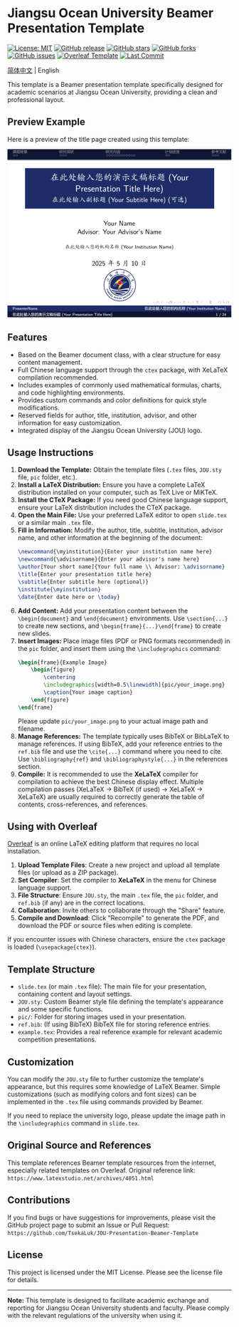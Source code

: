 # Jiangsu Ocean University Beamer Presentation Template

[![License: MIT](https://img.shields.io/badge/License-MIT-yellow.svg)](https://opensource.org/licenses/MIT)
[![GitHub release](https://img.shields.io/github/release/TsekaLuk/JOU-Presentation-Beamer-Template.svg)](https://github.com/TsekaLuk/JOU-Presentation-Beamer-Template/releases/)
[![GitHub stars](https://img.shields.io/github/stars/TsekaLuk/JOU-Presentation-Beamer-Template.svg)](https://github.com/TsekaLuk/JOU-Presentation-Beamer-Template/stargazers)
[![GitHub forks](https://img.shields.io/github/forks/TsekaLuk/JOU-Presentation-Beamer-Template.svg)](https://github.com/TsekaLuk/JOU-Presentation-Beamer-Template/network/members)
[![GitHub issues](https://img.shields.io/github/issues/TsekaLuk/JOU-Presentation-Beamer-Template.svg)](https://github.com/TsekaLuk/JOU-Presentation-Beamer-Template/issues/)
[![Overleaf Template](https://img.shields.io/badge/Overleaf-Template-brightgreen.svg)](https://www.overleaf.com/)
[![Last Commit](https://img.shields.io/github/last-commit/TsekaLuk/JOU-Presentation-Beamer-Template.svg)](https://github.com/TsekaLuk/JOU-Presentation-Beamer-Template/commits)

[简体中文](README_zh.md) | English

This template is a Beamer presentation template specifically designed for academic scenarios at Jiangsu Ocean University, providing a clean and professional layout.

## Preview Example

Here is a preview of the title page created using this template:

![JOU Beamer Template Preview](docs/slide_00.png)

## Features

* Based on the Beamer document class, with a clear structure for easy content management.
* Full Chinese language support through the `ctex` package, with XeLaTeX compilation recommended.
* Includes examples of commonly used mathematical formulas, charts, and code highlighting environments.
* Provides custom commands and color definitions for quick style modifications.
* Reserved fields for author, title, institution, advisor, and other information for easy customization.
* Integrated display of the Jiangsu Ocean University (JOU) logo.

## Usage Instructions

1. **Download the Template:** Obtain the template files (`.tex` files, `JOU.sty` file, `pic` folder, etc.).
2. **Install a LaTeX Distribution:** Ensure you have a complete LaTeX distribution installed on your computer, such as TeX Live or MiKTeX.
3. **Install the CTeX Package:** If you need good Chinese language support, ensure your LaTeX distribution includes the CTeX package.
4. **Open the Main File:** Use your preferred LaTeX editor to open `slide.tex` or a similar main `.tex` file.
5. **Fill in Information:** Modify the author, title, subtitle, institution, advisor name, and other information at the beginning of the document:
    ```latex
    \newcommand{\myinstitution}{Enter your institution name here}
    \newcommand{\advisorname}{Enter your advisor's name here}
    \author[Your short name]{Your full name \\ Advisor: \advisorname}
    \title{Enter your presentation title here}
    \subtitle{Enter subtitle here (optional)}
    \institute{\myinstitution}
    \date{Enter date here or \today}
    ```
6. **Add Content:** Add your presentation content between the `\begin{document}` and `\end{document}` environments. Use `\section{...}` to create new sections, and `\begin{frame}{...}\end{frame}` to create new slides.
7. **Insert Images:** Place image files (PDF or PNG formats recommended) in the `pic` folder, and insert them using the `\includegraphics` command:
    ```latex
    \begin{frame}{Example Image}
        \begin{figure}
            \centering
            \includegraphics[width=0.5\linewidth]{pic/your_image.png}
            \caption{Your image caption}
        \end{figure}
    \end{frame}
    ```
    Please update `pic/your_image.png` to your actual image path and filename.
8. **Manage References:** The template typically uses BibTeX or BibLaTeX to manage references. If using BibTeX, add your reference entries to the `ref.bib` file and use the `\cite{...}` command where you need to cite. Use `\bibliography{ref}` and `\bibliographystyle{...}` in the references section.
9. **Compile:** It is recommended to use the **XeLaTeX** compiler for compilation to achieve the best Chinese display effect. Multiple compilation passes (XeLaTeX -> BibTeX (if used) -> XeLaTeX -> XeLaTeX) are usually required to correctly generate the table of contents, cross-references, and references.

## Using with Overleaf

[Overleaf](https://www.overleaf.com/) is an online LaTeX editing platform that requires no local installation.

1. **Upload Template Files**: Create a new project and upload all template files (or upload as a ZIP package).
2. **Set Compiler**: Set the compiler to **XeLaTeX** in the menu for Chinese language support.
3. **File Structure**: Ensure `JOU.sty`, the main `.tex` file, the `pic` folder, and `ref.bib` (if any) are in the correct locations.
4. **Collaboration**: Invite others to collaborate through the "Share" feature.
5. **Compile and Download**: Click "Recompile" to generate the PDF, and download the PDF or source files when editing is complete.

If you encounter issues with Chinese characters, ensure the `ctex` package is loaded (`\usepackage{ctex}`).

## Template Structure

* `slide.tex` (or main `.tex` file): The main file for your presentation, containing content and layout settings.
* `JOU.sty`: Custom Beamer style file defining the template's appearance and some specific functions.
* `pic/`: Folder for storing images used in your presentation.
* `ref.bib`: (If using BibTeX) BibTeX file for storing reference entries.
* `example.tex`: Provides a real reference example for relevant academic competition presentations.

## Customization

You can modify the `JOU.sty` file to further customize the template's appearance, but this requires some knowledge of LaTeX Beamer. Simple customizations (such as modifying colors and font sizes) can be implemented in the `.tex` file using commands provided by Beamer.

If you need to replace the university logo, please update the image path in the `\includegraphics` command in `slide.tex`.

## Original Source and References

This template references Beamer template resources from the internet, especially related templates on Overleaf.
Original reference link: `https://www.latexstudio.net/archives/4051.html`

## Contributions

If you find bugs or have suggestions for improvements, please visit the GitHub project page to submit an Issue or Pull Request:
`https://github.com/TsekaLuk/JOU-Presentation-Beamer-Template`

## License

This project is licensed under the MIT License. Please see the license file for details.

---

**Note:** This template is designed to facilitate academic exchange and reporting for Jiangsu Ocean University students and faculty. Please comply with the relevant regulations of the university when using it. 